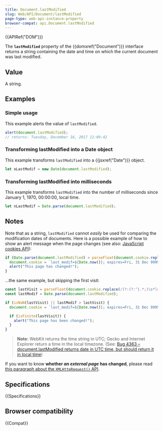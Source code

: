 ```yaml
---
title: Document.lastModified
slug: Web/API/Document/lastModified
page-type: web-api-instance-property
browser-compat: api.Document.lastModified
---
```


{{APIRef("DOM")}}

The **`lastModified`** property of the {{domxref("Document")}}
interface returns a string containing the date and time on which the current document
was last modified.

## Value

A string.

## Examples

### Simple usage

This example alerts the value of `lastModified`.

```js
alert(document.lastModified);
// returns: Tuesday, December 16, 2017 11:09:42
```

### Transforming lastModified into a Date object

This example transforms `lastModified` into a {{jsxref("Date")}} object.

```js
let oLastModif = new Date(document.lastModified);
```

### Transforming lastModified into milliseconds

This example transforms `lastModified` into the number of milliseconds since
January 1, 1970, 00:00:00, local time.

```js
let nLastModif = Date.parse(document.lastModified);
```

## Notes

Note that as a string, `lastModified` cannot _easily_ be used for
comparing the modification dates of documents. Here is a possible example of how to show
an alert message when the page changes (see also: [JavaScript cookies API](/en-US/docs/Web/API/Document/cookie)):

```js
if (Date.parse(document.lastModified) > parseFloat(document.cookie.replace(/(?:(?:^|.*;)\s*last_modif\s*=\s*([^;]*).*$)|^.*$/, "$1") || "0")) {
  document.cookie = `last_modif=${Date.now()}; expires=Fri, 31 Dec 9999 23:59:59 GMT; path=${location.pathname}`;
  alert("This page has changed!");
}
```

…the same example, but skipping the first visit:

```js
const lastVisit = parseFloat(document.cookie.replace(/(?:(?:^|.*;)\s*last_modif\s*=\s*([^;]*).*$)|^.*$/, "$1"));
const lastModif = Date.parse(document.lastModified);

if (isNaN(lastVisit) || lastModif > lastVisit) {
  document.cookie = `last_modif=${Date.now()}; expires=Fri, 31 Dec 9999 23:59:59 GMT; path=${location.pathname}`;

  if (isFinite(lastVisit)) {
    alert("This page has been changed!");
  }
}
```

> **Note:** WebKit returns the time string in UTC; Gecko and
> Internet Explorer return a time in the local timezone. (See: [Bug 4363 – document.lastModified returns date in UTC time, but should return it in local time](https://bugs.webkit.org/show_bug.cgi?id=4363))

If you want to know **whether _an external page_ has changed**,
please read [this paragraph about the `XMLHttpRequest()` API](/en-US/docs/Web/API/XMLHttpRequest/Using_XMLHttpRequest#get_last_modified_date).

## Specifications

{{Specifications}}

## Browser compatibility

{{Compat}}
